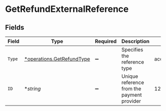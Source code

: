# GetRefundExternalReference


## Fields

| Field                                                                 | Type                                                                  | Required                                                              | Description                                                           | Example                                                               |
| --------------------------------------------------------------------- | --------------------------------------------------------------------- | --------------------------------------------------------------------- | --------------------------------------------------------------------- | --------------------------------------------------------------------- |
| `Type`                                                                | [*operations.GetRefundType](../../models/operations/getrefundtype.md) | :heavy_minus_sign:                                                    | Specifies the reference type                                          | acquirer-reference                                                    |
| `ID`                                                                  | **string*                                                             | :heavy_minus_sign:                                                    | Unique reference from the payment provider                            | 123456789012345                                                       |